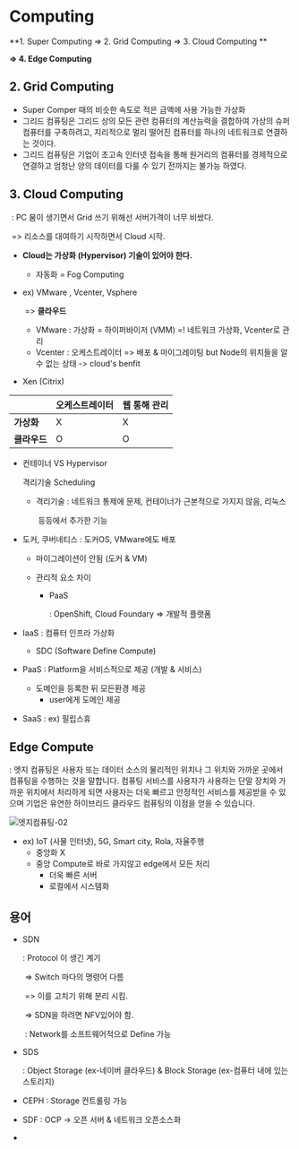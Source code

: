 # Computing

**1. Super Computing => 2. Grid Computing => 3. Cloud Computing **

**=> 4. Edge Computing**



## 2. Grid Computing

- Super Comper 때의 비슷한 속도로 적은 금액에 사용 가능한 가상화
- 그리드 컴퓨팅은 그리드 상의 모든 관련 컴퓨터의 계산능력을 결합하여 가상의 슈퍼 컴퓨터를 구축하려고, 지리적으로 멀리 떨어진 컴퓨터를 하나의 네트워크로 연결하는 것이다. 
- 그리드 컴퓨팅은 기업이 초고속 인터넷 접속을 통해 원거리의 컴퓨터를 경제적으로 연결하고 엄청난 양의 데이터를 다룰 수 있기 전까지는 불가능 하였다. 



## 3. Cloud Computing

​	: PC 붐이 생기면서 Grid 쓰기 위해선 서버가격이 너무 비쌌다.

​		=> 리소스를 대여하기 시작하면서 Cloud 시작.

- **Cloud는 가상화 (Hypervisor) 기술이 있어야 한다.**

  - 자동화 = Fog Computing

- ex) VMware , Vcenter, Vsphere 

  ​		=> **클라우드**

  - VMware : 가상화 = 하이퍼바이저 (VMM) =! 네트워크 가상화, Vcenter로 관리
  - Vcenter : 오케스트레이터 => 배포 & 마이그레이팅 but Node의 위치들을 알 수 없는 상태 -> cloud's benfit

- Xen (Citrix)

|              | 오케스트레이터 | 웹 통해 관리 |
| ------------ | -------------- | ------------ |
| **가상화**   | X              | X            |
| **클라우드** | O              | O            |

- 컨테이너 VS Hypervisor

  격리기술		Scheduling

  - 격리기술 : 네트워크 통제에 문제, 컨테이너가 근본적으로 가지지 않음, 리눅스 

    ​				등등에서 추가한 기능

- 도커, 쿠버네티스 : 도커OS, VMware에도 배포

  - 마이그레이션이 안됨 (도커 & VM)

  - 관리적 요소 차이

    - PaaS

      : OpenShift, Cloud Foundary => 개발적 플랫폼

- IaaS : 컴퓨터 인프라 가상화

  - SDC (Software Define Compute)

- PaaS : Platform을 서비스적으로 제공 (개발 & 서비스)

  - 도메인을 등록한 뒤 모든환경 제공
    - user에게 도메인 제공

- SaaS : ex) 필립스휴



## Edge Compute

: 엣지 컴퓨팅은 사용자 또는 데이터 소스의 물리적인 위치나 그 위치와 가까운 곳에서 컴퓨팅을 수행하는 것을 말합니다. 컴퓨팅 서비스를 사용자가 사용하는 단말 장치와 가까운 위치에서 처리하게 되면 사용자는 더욱 빠르고 안정적인 서비스를 제공받을 수 있으며 기업은 유연한 하이브리드 클라우드 컴퓨팅의 이점을 얻을 수 있습니다. 

![엣지컴퓨팅-02](https://img.kr.news.samsung.com/kr/wp-content/uploads/2017/05/%EC%97%A3%EC%A7%80%EC%BB%B4%ED%93%A8%ED%8C%85-02.jpg)

- ex) IoT (사물 인터넷), 5G, Smart city, Rola, 자율주행
  - 중앙화 X
  - 중앙 Compute로 바로 가지않고 edge에서 모든 처리
    - 더욱 빠른 서버
    - 로컬에서 시스템화



## 용어

- SDN

  : Protocol 이 생긴 계기

  ​	=> Switch 마다의 명령어 다름

  ​	=> 이를 고치기 위해 분리 시킴.

  ​	=> SDN을 하려면 NFV있어야 함.

  ​		: Network를 소프트웨어적으로 Define 가능

- SDS

  : Object Storage (ex-네이버 클라우드) & Block Storage (ex-컴퓨터 내에 있는 스토리지)

- CEPH : Storage 컨트롤링 가능
- SDF : OCP -> 오픈 서버 & 네트워크 오픈소스화
- 